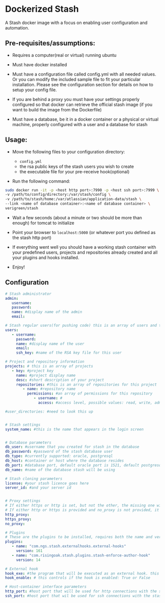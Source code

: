 # Dockerized Stash

A Stash docker image with a focus on enabling user configuration and automation.

## Pre-requisites/assumptions:

* Requires a computer(real or virtual) running ubuntu
* Must have docker installed 
* Must have a configuration file called config.yml with all needed values. Or you can modify the included sample file to fit your particular installation. Please see the configuration section for details on how to setup your config file.

* If you are behind a proxy you must have your settings properly configured so that docker can retrieve the official stash image (if you want to build the image from the Dockerfile)

* Must have a database, be it in a docker container or a physical or virtual machine, properly configured with a user and a database for stash

## Usage:

* Move the following files to your configuration directory:
   * `config.yml`
   * the rsa public keys of the stash users you wish to create
   * the executable file for your pre-receive hook(optional)
     
   
* Run the following command:
```bash
sudo docker run -it -p <host http port>:7990 -p <host ssh port>:7999 \
-v /path/to/config/directory:/var/stash/config \
-v /path/to/stash/home:/var/atlassian/application-data/stash \
--link <name of database container>:<name of database container> \
verigreen/stash
```

* Wait a few seconds (about a minute or two should be more than enough)  for tomcat to initialize

* Point your browser to `localhost:5000` (or whatever port you defined as the stash http port)
* If everything went well you should have a working stash container with your predefined users, projects and repositories already created and all your plugins and hooks installed.
* Enjoy!

## Configuration
```yaml
# Stash administrator
admin: 
   username: 
   password:
   name: #display name of the admin
   email: 

# Stash regular users(for pushing code) this is an array of users and their information
users:
   - username: 
     password: 
     name: #display name of the user
     email: 
     ssh_key: #name of the RSA key file for this user

# Project and repository information
projects: # this is an array of projects
   - key: #project key
     name: #project display name
     desc: #short description of your project
     repositories: #this is an array of repositories for this project
        - name: #repository name
          permissions: #an array of permissions for this repository
             - username: #
               access: #access level, possible values: read, write, admin

#user_directories: #need to look this up


# Stash settings
system_name: #this is the name that appears in the login screen


# Database parameters
db_user: #username that you created for stash in the database
db_password: #password of the stash database user
db_type: #currently supported: oracle, postgresql
db_host: #container or host where the database resides
db_port: #database port, default oracle port is 1521, default postgresql port is 5432
db_name: #name of the database stash will be using

# Stash cloning parameters
license: #your stash licence goes here
server_id: #and your server id


# Proxy settings
# If either https or http is set, but not the other, the missing one will be set to the one that was provided. 
# If either http or https is provided and no_proxy is not provided, it will default to "127.0.0.1,localhost"
http_proxy: 
https_proxy:
no_proxy: 

# Plugins 
# These are the plugins to be installed, requires both the name and version
plugins:
   - name: "com.ngs.stash.externalhooks.external-hooks"
     version: 161
   - name: "com.risingoak.stash.plugins.stash-enforce-author-hook"
     version: 14

# External hook
hook_exe: #the program that will be executed as an external hook. this is optional.
hook_enable: # this controls if the hook is enabled: True or False

# Host-container interface parameters
http_port: #host port that will be used for http connections with the stash container
ssh_port: #host port that wil be used for ssh connections with the stash container
```
